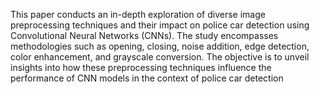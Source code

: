 This paper conducts an in-depth exploration of diverse image preprocessing techniques and their impact 
on police car detection using Convolutional Neural Networks (CNNs). The study encompasses 
methodologies such as opening, closing, noise addition, edge detection, color enhancement, and 
grayscale conversion. The objective is to unveil insights into how these preprocessing techniques 
influence the performance of CNN models in the context of police car detection
